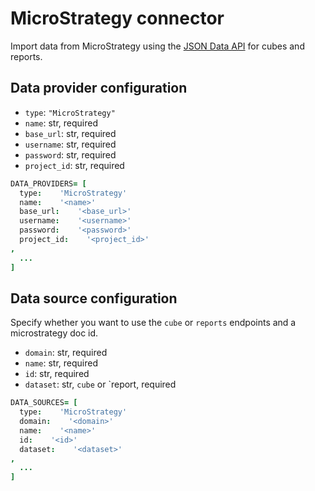 # MicroStrategy connector

Import data from MicroStrategy using the [JSON Data API](http://bit.ly/2HCzf04) for cubes and
    reports.

## Data provider configuration

* `type`: `"MicroStrategy"`
* `name`: str, required
* `base_url`: str, required
* `username`: str, required
* `password`: str, required
* `project_id`: str, required

```coffee
DATA_PROVIDERS= [
  type:    'MicroStrategy'
  name:    '<name>'
  base_url:    '<base_url>'
  username:    '<username>'
  password:    '<password>'
  project_id:    '<project_id>'
,
  ...
]
```


## Data source configuration

Specify whether you want to use the `cube` or `reports` endpoints and a microstrategy doc id.

* `domain`: str, required
* `name`: str, required
* `id`: str, required
* `dataset`: str, `cube` or `report, required

```coffee
DATA_SOURCES= [
  type:    'MicroStrategy'
  domain:    '<domain>'
  name:    '<name>'
  id:    '<id>'
  dataset:    '<dataset>'
,
  ...
]
```